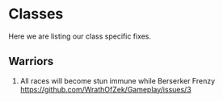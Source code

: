 # Classes

Here we are listing our class specific fixes.

## Warriors

1. All races will become stun immune while Berserker Frenzy https://github.com/WrathOfZek/Gameplay/issues/3

